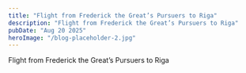 ```yaml
---
title: "Flight from Frederick the Great’s Pursuers to Riga"
description: "Flight from Frederick the Great’s Pursuers to Riga"
pubDate: "Aug 20 2025"
heroImage: "/blog-placeholder-2.jpg"
---
```


Flight from Frederick the Great’s Pursuers to Riga